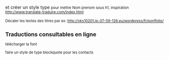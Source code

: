 
et créer un style type <small> pour mettre Nom prenom sous h1, inspiration http://www.translate-traduire.com/index.html


Décaler les textes des titres par ex:
http://vks10201.ip-37-59-126.eu/wordpress/fr/portfolio/  
	<h2>Traductions consultables en ligne</h2>
	<dl class="dl-horizontal">

télécharger la font


faire un style de type blockquote pour les contacts
